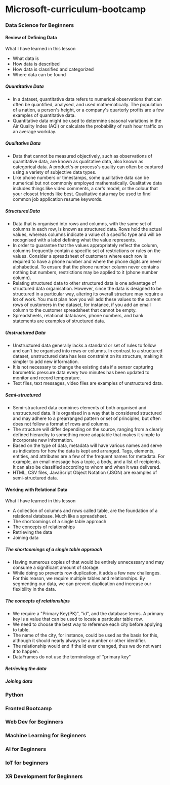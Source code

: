# Microsoft-curriculum-bootcamp

### Data Science for Beginners
#### Review of Defining Data
What I have learned in this lesson
- What data is
- How data is described
- How data is classified and categorized
- Where data can be found

##### Quantitative Data
- In a dataset, quantitative data refers to numerical observations that can often be quantified, analysed, and used mathematically. The population of a nation, a person's height, or a company's quarterly profits are a few examples of quantitative data. 
- Quantitative data might be used to determine seasonal variations in the Air Quality Index (AQI) or calculate the probability of rush hour traffic on an average workday.

##### Qualitative Data
- Data that cannot be measured objectively, such as observations of quantitative data, are known as qualitative data, also known as categorical data. 
A product's or process's quality can often be captured using a variety of subjective data types. 
- Like phone numbers or timestamps, some qualitative data can be numerical but not commonly employed mathematically. Qualitative data includes things like video comments, a car's model, or the colour that your closest friends like best. Qualitative data may be used to find common job application resume keywords.

##### Structured Data
- Data that is organised into rows and columns, with the same set of columns in each row, is known as structured data. Rows hold the actual values, whereas columns indicate a value of a specific type and will be recognised with a label defining what the value represents. 
- In order to guarantee that the values appropriately reflect the column, columns frequently contain a specific set of restrictions or rules on the values. Consider a spreadsheet of customers where each row is required to have a phone number and where the phone digits are never alphabetical. To ensure that the phone number column never contains nothing but numbers, restrictions may be applied to it (phone number column).
- Relating structured data to other structured data is one advantage of structured data organisation. However, since the data is designed to be structured in a particular way, altering its overall structure may require a lot of work. You must plan how you will add these values to the current rows of customers in the dataset, for instance, if you add an email column to the customer spreadsheet that cannot be empty.
- Spreadsheets, relational databases, phone numbers, and bank statements are examples of structured data.

##### Unstructured Data
- Unstructured data generally lacks a standard or set of rules to follow and can't be organised into rows or columns. In contrast to a structured dataset, unstructured data has less constraint on its structure, making it simpler to add new information. 
- It is not necessary to change the existing data if a sensor capturing barometric pressure data every two minutes has been updated to monitor and record temperature.
- Text files, text messages, video files are examples of unstructured data.

##### Semi-structured
- Semi-structured data combines elements of both organised and unstructured data. It is organised in a way that is considered structured and may adhere to a prearranged pattern or set of principles, but often does not follow a format of rows and columns. 
- The structure will differ depending on the source, ranging from a clearly defined hierarchy to something more adaptable that makes it simple to incorporate new information. 
- Based on the type of data, metadata will have various names and serve as indicators for how the data is kept and arranged. Tags, elements, entities, and attributes are a few of the frequent names for metadata. For example, an email message has a topic, a body, and a list of recipients. It can also be classified according to whom and when it was delivered.
- HTML, CSV files, JavaScript Object Notation (JSON) are examples of semi-structured data.


#### Working with Relational Data
What I have learned in this lesson
- A collection of columns and rows called table, are the foundation of a relational database. Much like a spreadsheet. 
- The shortcomings of a single table approach
- The concepts of relationships
- Retrieving the data
- Joining data

##### The shortcomings of a single table approach
- Having numerous copies of that would be entirely unnecessary and may consume a significant amount of storage. 
- While doing so prevents row duplication, it adds a few new challenges. For this reason, we require multiple tables and relationships. By segmenting our data, we can prevent duplication and increase our flexibility in the data.

##### The concepts of relationships

- We require a "Primary Key(PK)", "id", and the database terms. A primary key is a value that can be used to locate a particular table row. 
- We need to choose the best way to reference each city before applying to table.
- The name of the city, for instance, could be used as the basis for this, although it should nearly always be a number or other identifier. 
- The relationship would end if the id ever changed, thus we do not want it to happen.
- DataFrames do not use the terminology of "primary key"

##### Retrieving the data
##### Joining data











### Python
### Fronted Bootcamp
### Web Dev for Beginners 
### Machine Learning for Beginners 
### AI for Beginners 
### IoT for beginners 
### XR Development for Beginners 
